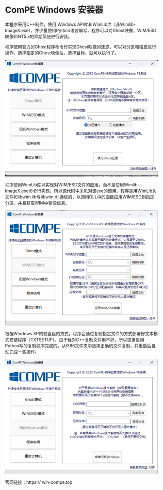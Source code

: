 # ComPE Windows 安装器

本程序采用C++制作，使用 Windows API库和WimLib库（非Wimlib-ImageX.exe），并少量使用Python语言编写，程序可以对Ghost映像，WIM/ESD映像和NT5.x的早期系统进行安装。

程序使用官方的Ghost程序命令行实现Ghost映像的还原，可以对分区和磁盘进行操作，选择指定的Ghost映像后，选择目标，就可以执行了。

![](media/a46473ba8aa11deac826b4e9a63a8666.png)

程序使用WimLib库以实现对WIM/ESD文件的应用，而不是使用Wimlib-ImageX.exe命令行实现，所以源代码中未见对该exe的调用，程序是用WimLib头文件和libwim.lib与libwim.dll通信的，以调用DLL中的函数应用WIM/ESD到指定分区，并且获取WIM中镜像信息。

![](media/d9c07bce0765dd0e5f70f0e3a42824c0.png)

根据Windows XP的软盘组的方式，程序会通过复制指定文件的方式部署好文本模式安装程序（TXTSETUP），由于我对C++复制文件用不好，所以这里是用Python写的复制程序完成的。从I386文件夹中选择正确的文件复制，并重启后自动完成一些操作。

![](media/3523e4ae222ad83ad40c0f081da74952.png)

官网链接：https:// win-compe.top

